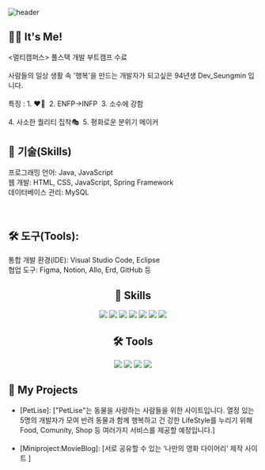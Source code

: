 
![header](https://capsule-render.vercel.app/api?type=waving&color=gradient&height=300&section=header&text=Dev_Seungmin&fontSize=90)


<h2>🧑‍💻 It's Me!</h2>
 <멀티캠퍼스> 풀스택 개발 부트캠프 수료<br>
 <br>사람들의 일상 생활 속 '행복'을 만드는 개발자가 되고싶은 94년생 Dev_Seungmin 입니다.<br>
 <br>특징 : 1. ♥🐶&nbsp; 2. ENFP->INFP &nbsp;3. 소수에 강함 <br>
         <br>  4. 사소한 퀄리티 집착🎭&nbsp; 5. 평화로운 분위기 메이커 


<h2> 💪 기술(Skills) </h2>

프로그래밍 언어: Java, JavaScript <br>
웹 개발: HTML, CSS, JavaScript, Spring Framework <br>
데이터베이스 관리: MySQL
<br><br><br>

<h2> 🛠 도구(Tools): </h2>
통합 개발 환경(IDE): Visual Studio Code, Eclipse <br>
협업 도구: Figma, Notion, Allo, Erd, GitHub 등<br>

<div align=center>
<h2> 💪 Skills </h2>

<img src="https://img.shields.io/badge/Java-007396?style=flat-square&logo=Java&logoColor=white"/>
<img src="https://img.shields.io/badge/JavaScript-F7DF1E?style=flat-square&logo=JavaScript&logoColor=white"/>
<img src="https://img.shields.io/badge/Spring-6DB33F?style=flat-square&logo=Spring&logoColor=white"/>
<img src="https://img.shields.io/badge/mysql-4479A1?style=flat-square&logo=mysql&logoColor=white"/>
<img src="https://img.shields.io/badge/css3-1572B6?style=flat-square&logo=css3&logoColor=white"/>
 <img src="https://img.shields.io/badge/html5-%23E34F26.svg?style=flat-square&logo=html5&logoColor=white"/></a>
  <img src="https://img.shields.io/badge/css3-%231572B6.svg?style=flat-square&logo=css3&logoColor=white"/></a>

<h2>🛠 Tools </h2>
<img src="https://img.shields.io/badge/Figma-F24E1E?style=flat-square&logo=Figma&logoColor=white"/>
<img src="https://img.shields.io/badge/GitHub-181717?style=flat-square&logo=GitHub&logoColor=white"/>
<img src="https://img.shields.io/badge/notion-000000?style=flat-square&logo=notion&logoColor=white"/>
<img src="https://img.shields.io/badge/eclipseide-2C2255?style=flat-square&logo=eclipseide&logoColor=white"/>
</div>

<h2>🚀 My Projects</h2>
<ul>
  <li>[PetLise]: ["PetLise"는 동물을 사랑하는 사람들을 위한 사이트입니다. 열정 있는 5명의 개발자가 모여 반려 동물과 함께 행복하고 건 
  강한 LifeStyle를 누리기 위해 Food, Comunity, Shop 등 여러가지 서비스를 제공할 예정입니다.]</li>
 <br> 
 <li>[Miniproject:MovieBlog]: [서로 공유할 수 있는 ‘나만의 영화 다이어리’ 제작 사이트 ]</li> 
</ul>
